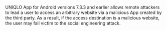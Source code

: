 UNIQLO App for Android versions 7.3.3 and earlier allows remote attackers to lead a user to access an arbitrary website via a malicious App created by the third party. As a result, if the access destination is a malicious website, the user may fall victim to the social engineering attack.